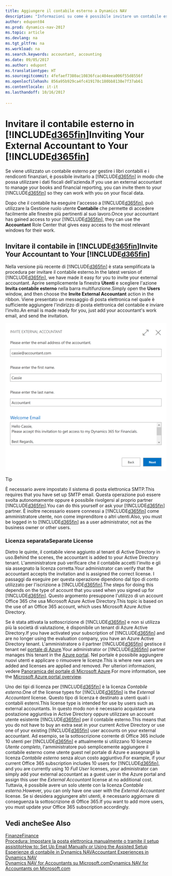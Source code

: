 ```yaml
---
title: Aggiungere il contabile esterno a Dynamics NAV
description: "Informazioni su come è possibile invitare un contabile esterno in Dynamics NAV."
author: edupont04
ms.prod: dynamics-nav-2017
ms.topic: article
ms.devlang: na
ms.tgt_pltfrm: na
ms.workload: na
ms.search.keywords: accountant, accounting
ms.date: 09/05/2017
ms.author: edupont
ms.translationtype: HT
ms.sourcegitcommit: 4fefaef7380ac10836fcac404eea006f55d8556f
ms.openlocfilehash: 856a95b929ca4fc419178c180bb8138e7f37ab61
ms.contentlocale: it-it
ms.lasthandoff: 10/16/2017

---
```

# <a name="inviting-your-external-accountant-to-your-included365finincludesd365finmdmd"></a><span data-ttu-id="e0208-103">Invitare il contabile esterno in [!INCLUDE[d365fin](includes/d365fin_md.md)]</span><span class="sxs-lookup"><span data-stu-id="e0208-103">Inviting Your External Accountant to Your [!INCLUDE[d365fin](includes/d365fin_md.md)]</span></span>
<span data-ttu-id="e0208-104">Se viene utilizzato un contabile esterno per gestire i libri contabili e i rendiconti finanziari, è possibile invitarlo a [!INCLUDE[d365fin](includes/d365fin_md.md)] in modo che possa utilizzare i dati fiscali dell'azienda.</span><span class="sxs-lookup"><span data-stu-id="e0208-104">If you use an external accountant to manage your books and financial reporting, you can invite them to your [!INCLUDE[d365fin](includes/d365fin_md.md)] so they can work with you on your fiscal data.</span></span>

<span data-ttu-id="e0208-105">Dopo che il contabile ha eseguire l'accesso a [!INCLUDE[d365fin](includes/d365fin_md.md)], può utilizzare la Gestione ruolo utente **Contabile** che permette di accedere facilmente alle finestre più pertinenti al suo lavoro.</span><span class="sxs-lookup"><span data-stu-id="e0208-105">Once your accountant has gained access to your [!INCLUDE[d365fin](includes/d365fin_md.md)], they can use the **Accountant** Role Center that gives easy access to the most relevant windows for their work.</span></span>  

## <a name="invite-your-accountant-to-your-included365finincludesd365finmdmd"></a><span data-ttu-id="e0208-106">Invitare il contabile in [!INCLUDE[d365fin](includes/d365fin_md.md)]</span><span class="sxs-lookup"><span data-stu-id="e0208-106">Invite Your Accountant to Your [!INCLUDE[d365fin](includes/d365fin_md.md)]</span></span>
<span data-ttu-id="e0208-107">Nella versione più recente di [!INCLUDE[d365fin](includes/d365fin_md.md)] è stata semplificata la procedura per invitare il contabile esterno.</span><span class="sxs-lookup"><span data-stu-id="e0208-107">In the latest version of [!INCLUDE[d365fin](includes/d365fin_md.md)], we have made it easy for you to invite your external accountant.</span></span> <span data-ttu-id="e0208-108">Aprire semplicemente la finestra **Utenti** e scegliere l'azione **Invita contabile esterno** nella barra multifunzione.</span><span class="sxs-lookup"><span data-stu-id="e0208-108">Simply open the **Users** window, and then choose the **Invite External Accountant** action in the ribbon.</span></span> <span data-ttu-id="e0208-109">Viene presentato un messaggio di posta elettronica nel quale è sufficiente aggiungere l'indirizzo di posta elettronica del contabile e inviare l'invito.</span><span class="sxs-lookup"><span data-stu-id="e0208-109">An email is made ready for you, just add your accountant's work email, and send the invitation.</span></span>  

![Invitare il contabile](./media/finance-invite-accountant/invite-accountant.png)

> [!TIP]  
>  <span data-ttu-id="e0208-111">È necessario avere impostato il sistema di posta elettronica SMTP.</span><span class="sxs-lookup"><span data-stu-id="e0208-111">This requires that you have set up SMTP email.</span></span> <span data-ttu-id="e0208-112">Questa operazione può essere svolta autonomamente oppure è possibile rivolgersi al proprio partner [!INCLUDE[d365fin](includes/d365fin_md.md)].</span><span class="sxs-lookup"><span data-stu-id="e0208-112">You can do this yourself or ask your [!INCLUDE[d365fin](includes/d365fin_md.md)] partner.</span></span> <span data-ttu-id="e0208-113">È inoltre necessario essere connessi a [!INCLUDE[d365fin](includes/d365fin_md.md)] come amministratore utente, non come imprenditore o altri utenti.</span><span class="sxs-lookup"><span data-stu-id="e0208-113">Also, you must be logged in to [!INCLUDE[d365fin](includes/d365fin_md.md)] as a user administrator, not as the business owner or other users.</span></span>  

### <a name="separate-license"></a><span data-ttu-id="e0208-114">Licenza separata</span><span class="sxs-lookup"><span data-stu-id="e0208-114">Separate License</span></span>
<span data-ttu-id="e0208-115">Dietro le quinte, il contabile viene aggiunto al tenant di Active Directory in uso.</span><span class="sxs-lookup"><span data-stu-id="e0208-115">Behind the scenes, the accountant is added to your Active Directory tenant.</span></span> <span data-ttu-id="e0208-116">L'amministratore può verificare che il contabile accetti l'invito e gli sia assegnato la licenza corretta.</span><span class="sxs-lookup"><span data-stu-id="e0208-116">Your administrator can verify that the accountant accepts the invitation and is assigned the correct license.</span></span> <span data-ttu-id="e0208-117">I passaggi da eseguire per questa operazione dipendono dal tipo di conto utilizzato per l'iscrizione a [!INCLUDE[d365fin](includes/d365fin_md.md)].</span><span class="sxs-lookup"><span data-stu-id="e0208-117">The steps for doing this depends on the type of account that you used when you signed up for [!INCLUDE[d365fin](includes/d365fin_md.md)].</span></span> <span data-ttu-id="e0208-118">Questo argomento presuppone l'utilizzo di un account Office 365 che usa Microsoft Azure Active Directory.</span><span class="sxs-lookup"><span data-stu-id="e0208-118">This topic is based on the use of an Office 365 account, which uses Microsoft Azure Active Directory.</span></span>  

<span data-ttu-id="e0208-119">Se è stata attivata la sottoscrizione di [!INCLUDE[d365fin](includes/d365fin_md.md)] e non si utilizza più la società di valutazione, è disponibile un tenant di Azure Active Directory.</span><span class="sxs-lookup"><span data-stu-id="e0208-119">If you have activated your subscription of [!INCLUDE[d365fin](includes/d365fin_md.md)] and are no longer using the evaluation company, you have an Azure Active Directory tenant.</span></span> <span data-ttu-id="e0208-120">L'amministratore o il partner [!INCLUDE[d365fin](includes/d365fin_md.md)] gestisce il tenant nel [portale di Azure](https://portal.azure.com).</span><span class="sxs-lookup"><span data-stu-id="e0208-120">Your administrator or [!INCLUDE[d365fin](includes/d365fin_md.md)] partner manages this tenant in the [Azure portal](https://portal.azure.com).</span></span> <span data-ttu-id="e0208-121">Nel portale è possibile aggiungere nuovi utenti e applicare o rimuovere le licenze.</span><span class="sxs-lookup"><span data-stu-id="e0208-121">This is where new users are added and licenses are applied and removed.</span></span> <span data-ttu-id="e0208-122">Per ulteriori informazioni, vedere [Panoramica del portale di Microsoft Azure](https://docs.microsoft.com/en-us/azure/azure-portal-overview).</span><span class="sxs-lookup"><span data-stu-id="e0208-122">For more information, see the [Microsoft Azure portal overview](https://docs.microsoft.com/en-us/azure/azure-portal-overview).</span></span>  

<span data-ttu-id="e0208-123">Uno dei tipi di licenza per [!INCLUDE[d365fin](includes/d365fin_md.md)] è la licenza *Contabile esterno*.</span><span class="sxs-lookup"><span data-stu-id="e0208-123">One of the license types for [!INCLUDE[d365fin](includes/d365fin_md.md)] is the *External Accountant* license.</span></span> <span data-ttu-id="e0208-124">Questo tipo di licenza è destinato a utenti quali i contabili esterni.</span><span class="sxs-lookup"><span data-stu-id="e0208-124">This license type is intended for use by users such as external accountants.</span></span> <span data-ttu-id="e0208-125">In questo modo non è necessario acquistare una postazione aggiuntiva in Active Directory oppure utilizzare un account utente esistente [!INCLUDE[d365fin](includes/d365fin_md.md)] per il contabile esterno.</span><span class="sxs-lookup"><span data-stu-id="e0208-125">This means that you do not have to buy an extra seat in your current Active Directory or use one of your existing [!INCLUDE[d365fin](includes/d365fin_md.md)] user accounts on your external accountant.</span></span> <span data-ttu-id="e0208-126">Ad esempio, se la sottoscrizione corrente di Office 365 include 10 utenti per [!INCLUDE[d365fin](includes/d365fin_md.md)] e attualmente si utilizzano 10 licenze *Utente completo*, l'amministratore può semplicemente aggiungere il contabile esterno come utente guest nel portale di Azure e assegnargli la licenza *Contabile esterno* senza alcun costo aggiuntivo.</span><span class="sxs-lookup"><span data-stu-id="e0208-126">For example, if your current Office 365 subscription includes 10 users for [!INCLUDE[d365fin](includes/d365fin_md.md)], and you are currently using 10 *Full User* licenses, your administrator can simply add your external accountant as a guest user in the Azure portal and assign this user the *External Accountant* license at no additional cost.</span></span> <span data-ttu-id="e0208-127">Tuttavia, è possibile avere un solo utente con la licenza *Contabile esterno*.</span><span class="sxs-lookup"><span data-stu-id="e0208-127">However, you can only have one user with the *External Accountant* license.</span></span> <span data-ttu-id="e0208-128">Se si desidera aggiungere altri utenti, è necessario aggiornare di conseguenza la sottoscrizione di Office 365.</span><span class="sxs-lookup"><span data-stu-id="e0208-128">If you want to add more users, you must update your Office 365 subscription accordingly.</span></span>  

## <a name="see-also"></a><span data-ttu-id="e0208-129">Vedi anche</span><span class="sxs-lookup"><span data-stu-id="e0208-129">See Also</span></span>
[<span data-ttu-id="e0208-130">Finanze</span><span class="sxs-lookup"><span data-stu-id="e0208-130">Finance</span></span>](finance.md)  
[<span data-ttu-id="e0208-131">Procedura: Impostare la posta elettronica manualmente o tramite il setup assistito</span><span class="sxs-lookup"><span data-stu-id="e0208-131">How to: Set Up Email Manually or Using the Assisted Setup</span></span>](madeira-how-setup-email.md)  
[<span data-ttu-id="e0208-132">Esperienze di contabile in Dynamics NAV</span><span class="sxs-lookup"><span data-stu-id="e0208-132">Accountant Experiences in Dynamics NAV</span></span>](finance-accounting.md)  
[<span data-ttu-id="e0208-133">Dynamics NAV for Accountants su Microsoft.com</span><span class="sxs-lookup"><span data-stu-id="e0208-133">Dynamics NAV for Accountants on Microsoft.com</span></span>](https://www.microsoft.com/en-us/dynamics365/financial-insights-for-accountants)  

